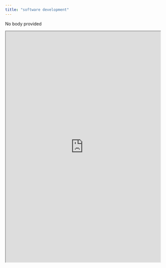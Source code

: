 ```yaml
---
title: "software development"
---
```


No body provided
<iframe height="750" width="100%" src="https://ewelton.github.io/ktest/wiki.html#software%20development"></iframe>
